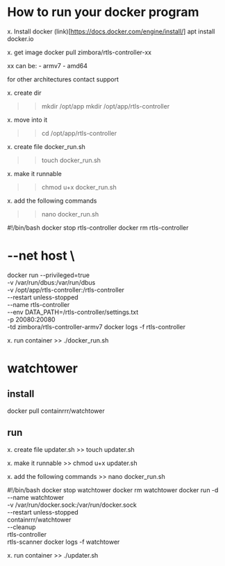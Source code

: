 
# How to run your docker program

x. Install docker
 (link)[https://docs.docker.com/engine/install/]
 apt install docker.io

x. get image
  docker pull zimbora/rtls-controller-xx

  xx can be:
    - armv7
    - amd64

  for other architectures contact support

x. create dir
  >> mkdir /opt/app
  >> mkdir /opt/app/rtls-controller

x. move into it
  >> cd /opt/app/rtls-controller

x. create file docker_run.sh
  >> touch docker_run.sh

x. make it runnable
  >> chmod u+x docker_run.sh

x. add the following commands
  >> nano docker_run.sh

#!/bin/bash
docker stop rtls-controller
docker rm rtls-controller
#  --net host \
docker run --privileged=true \
  -v /var/run/dbus:/var/run/dbus  \
  -v /opt/app/rtls-controller:/rtls-controller \
  --restart unless-stopped \
  --name rtls-controller \
  --env DATA_PATH=/rtls-controller/settings.txt \
  -p 20080:20080 \
  -td zimbora/rtls-controller-armv7
docker logs -f rtls-controller

  x. run container
    >> ./docker_run.sh

# watchtower
## install
docker pull containrrr/watchtower
## run

  x. create file updater.sh
    >> touch updater.sh

  x. make it runnable
    >> chmod u+x updater.sh

  x. add the following commands
    >> nano docker_run.sh

  #!/bin/bash
  docker stop watchtower
  docker rm watchtower
  docker run -d \
      --name watchtower \
      -v /var/run/docker.sock:/var/run/docker.sock \
      --restart unless-stopped \
      containrrr/watchtower \
      --cleanup \
      rtls-controller \
      rtls-scanner
  docker logs -f watchtower

  x. run container
    >> ./updater.sh
